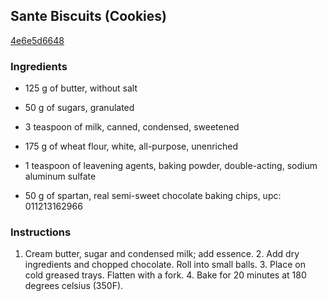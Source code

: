 ## Sante Biscuits (Cookies)

[4e6e5d6648](http://www.food.com/recipe/sante-biscuits-cookies-393472)

### Ingredients

 - 125 g of butter, without salt

 - 50 g of sugars, granulated

 - 3 teaspoon of milk, canned, condensed, sweetened

 - 175 g of wheat flour, white, all-purpose, unenriched

 - 1 teaspoon of leavening agents, baking powder, double-acting, sodium aluminum sulfate

 - 50 g of spartan, real semi-sweet chocolate baking chips, upc: 011213162966

### Instructions

1. Cream butter, sugar and condensed milk; add essence. 2. Add dry ingredients and chopped chocolate. Roll into small balls. 3. Place on cold greased trays. Flatten with a fork. 4. Bake for 20 minutes at 180 degrees celsius (350F).